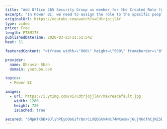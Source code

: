 ```yaml
---
title: "Add Office 365 Security Group as member for the Created Role for Row Level Security"
excerpt: "In Power BI, we need to assign the role to the specific people if we have applied Row Level Security in our report.  Sometimes it’s a very tedious process to add all the users one by one to the specific role. Now, to overcome this situation, here is a tip you can use for your RLS report.  You can create"
originalUrl: https://youtube.com/watch?v=CdtrjojjlAY
type: video
price: Free
length: PT8M17S
publishedDateTime: 2020-03-25T11:51:54Z
heat: 51

featuredContent: "<iframe width=\"800\" height=\"500\" frameborder=\"0\" src=\"https://www.youtube.com/embed/CdtrjojjlAY\" allow=\"accelerometer; autoplay; encrypted-media; gyroscope; picture-in-picture\" allowfullscreen></iframe>"

provider:
  name: Dhruvin Shah
  domain: youtube.com

topics:
  - Power BI

images:
  - url: https://i.ytimg.com/vi/CdtrjojjlAY/maxresdefault.jpg
    width: 1280
    height: 720
    isCached: true

secured: "6NpWTKhB+9JlyhPEybOoG2frBorCLXQDGXm4Hc74MKoom/j6ujR6dThCjKE5DgWnzu2TfE8b+6ALR6SiflGgZvL39Gvrw4VFBGRyRmV1K8YaezUsA4UY1Rdc/GCLuQZjNqtH1dFyJ/dJBlBLJAimyL/jLhnR1T5OHvIuT/VPj7DQutUu8VshFjSXWVEQDaJ8VzPo+41MhRmSecUg+FvPy7HqjhEqzhMPjp/zeALN/Xg3hYW26SeZarcxHLEB1WmD2dTp6XbEqdY58z3a2PoEMUCxJOnaFlK1CL7mxvL0wR5sCtybXvxHvbQIZgOxFh2yIKtNiRfWvR4RAwzw+Aijlos8DR97H26lINuEoS1Z0HpopIcIllgty8+AlVnUhkWT2UwRJtJWNdKdX1vSblxYzh1NYPs3W7qneLgPCRwfqGI=;P258IGk2ReArcL9MdUCVCQ=="
---
```


